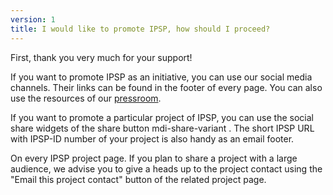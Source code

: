 ```yaml
---
version: 1
title: I would like to promote IPSP, how should I proceed?
---
```


First, thank you very much for your support!

If you want to promote IPSP as an initiative, you can use our social media channels. Their links can be found in the footer of every page. You can also use the resources of our [pressroom](https://IP4SP.org/press_room).

If you want to promote a particular project of IPSP, you can use the social share widgets of the share button <v-avatar color="primary" size="24"><v-icon dark small> mdi-share-variant </v-icon> </v-avatar>. The short IPSP URL with IPSP-ID number of your project is also handy as an email footer.

On every IPSP project page. If you plan to share a project with a large audience, we advise you to give a heads up to the project contact using the "Email this project contact" button of the related project page.
